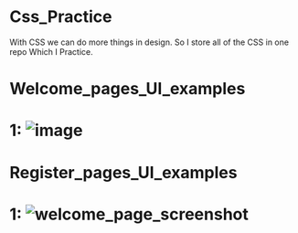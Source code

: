 # Css_Practice
With CSS we can do more things in design. So I store all of the CSS in one repo Which I Practice.



# Welcome_pages_UI_examples

# 1:  ![image](https://github.com/Aknathpanchal/Css_Practice/assets/100464802/6a1037de-388c-4ca1-8fcf-c2e3acb2152a)


# Register_pages_UI_examples

# 1:  ![welcome_page_screenshot](https://github.com/Aknathpanchal/Css_Practice/assets/100464802/3f1bc0ac-63ff-4e50-b463-7163d51960fb)
